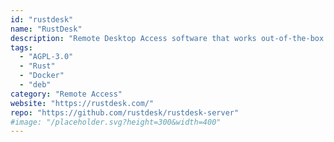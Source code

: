 ```yaml
---
id: "rustdesk"
name: "RustDesk"
description: "Remote Desktop Access software that works out-of-the-box (alternative to TeamViewer)."
tags:
  - "AGPL-3.0"
  - "Rust"
  - "Docker"
  - "deb"
category: "Remote Access"
website: "https://rustdesk.com/"
repo: "https://github.com/rustdesk/rustdesk-server"
#image: "/placeholder.svg?height=300&width=400"
---
```


